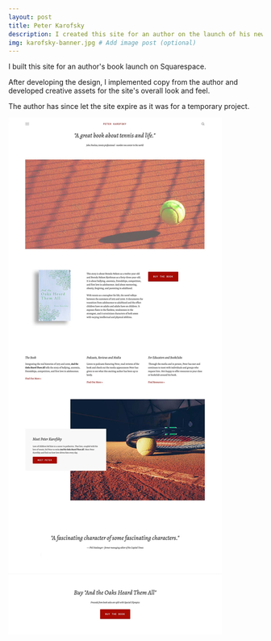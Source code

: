 ```yaml
---
layout: post
title: Peter Karofsky
description: I created this site for an author on the launch of his new book.
img: karofsky-banner.jpg # Add image post (optional)
---
```

I built this site for an author's book launch on Squarespace. 

After developing the design, I implemented copy from the author and developed creative assets for the site's overall look and feel.

The author has since let the site expire as it was for a temporary project.

<img src="/assets/img/karofsky-full.jpg" alt="Peter Karofsky">
